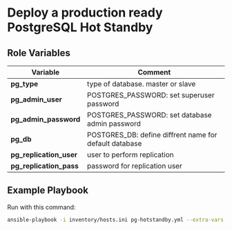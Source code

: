 Deploy a production ready PostgreSQL Hot Standby
=========

Role Variables
--------------

Variable | Comment
-------- | -------
**pg_type** | type of database. master or slave
**pg_admin_user** |  POSTGRES_PASSWORD: set superuser password
**pg_admin_password** | POSTGRES_PASSWORD: set database admin password
**pg_db** | POSTGRES_DB: define diffrent name for default database
**pg_replication_user** | user to perform replication
**pg_replication_pass** | password for replication user


Example Playbook
----------------

Run with this command:
```bash
ansible-playbook -i inventory/hosts.ini pg-hotstandby.yml --extra-vars "target=pg_hotstandby"
```
